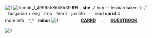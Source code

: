 ![1](https://64.media.tumblr.com/9dee692fa279a740207401c15bcec698/7fa768b238afea29-dc/s2048x3072/fbe81c15531dabfd5f3b1f53cf34949e8f38683e.pnj) 
![Tumblr_l_4999558658539](https://64.media.tumblr.com/e4fb53af27018d67f52644e173b56790/7fa768b238afea29-32/s1280x1920/f6577b4117b7ce096452b58d5ef6f164e60f7f75.gifv)
**REI**﹒**she** ノ him — lesbian **ta**ken ⊹ ₊˚  ⠀bulgarian + eng ⠀꒰ nb ⠀fem ꒱ ⠀jan 5th ⠀‧ ⠀read **carrd** 4  ⠀ ⠀ ⠀ ⠀ ⠀ ⠀ ⠀ more info  ⠀^_^ ⠀**minor**
![1](https://64.media.tumblr.com/500ee4e0f893e6ba44adfeed982d9aad/7fa768b238afea29-a7/s2048x3072/cd2e3239f9d81b5c3facd4a1a9c1059b5fbe8ce7.pnj)
  ⠀ ⠀ ⠀ ⠀  ⠀ **[CARRD](https://9madoka.carrd.co/)** 　𓂃　**[GUESTBOOK](http://9madoka.123guestbook.com/)**

![1](https://64.media.tumblr.com/efc290f705380ec6e69ab051afdb1594/7fa768b238afea29-df/s2048x3072/ae4583ac324caf1413c570d08785432e0578fb6f.pnj)
